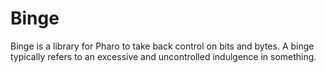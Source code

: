 # Binge

Binge is a library for Pharo to take back control on bits and bytes. A binge typically refers to an excessive and uncontrolled indulgence in something. 



